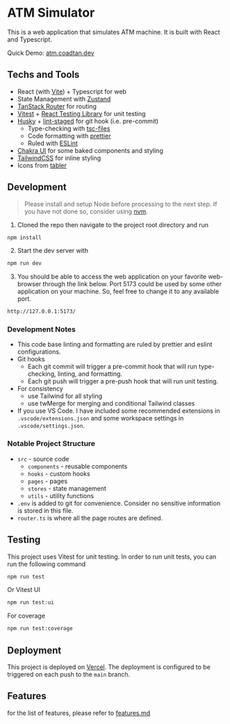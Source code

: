 # ATM Simulator

This is a web application that simulates ATM machine. It is built with React and Typescript.

Quick Demo: [atm.coadtan.dev](https://atm.coadtan.dev/)

## Techs and Tools

- React (with [Vite](https://vitejs.dev/)) + Typescript for web
- State Management with [Zustand](https://github.com/pmndrs/zustand)
- [TanStack Router](https://tanstack.com/router/v1) for routing
- [Vitest](https://vitest.dev/) + [React Testing Library](https://testing-library.com/docs/react-testing-library/intro/) for unit testing
- [Husky](https://typicode.github.io/husky/) + [lint-staged](https://github.com/okonet/lint-staged) for git hook (i.e. pre-commit)
  - Type-checking with [tsc-files](https://github.com/gustavopch/tsc-files)
  - Code formatting with [prettier](https://prettier.io/)
  - Ruled with [ESLint](https://eslint.org/)
- [Chakra UI](https://chakra-ui.com/) for some baked components and styling
- [TailwindCSS](https://tailwindcss.com/) for inline styling
- Icons from [tabler](https://tabler-icons.io/)

## Development

> Please install and setup Node before processing to the next step.
> If you have not done so, consider using [nvm](https://github.com/nvm-sh/nvm).

1. Cloned the repo then navigate to the project root directory and run

```bash
npm install
```

2. Start the dev server with

```bash
npm run dev
```

3. You should be able to access the web application on your favorite web-browser through the link below. Port 5173 could be used by some other application on your machine. So, feel free to change it to any available port.

```bash
http://127.0.0.1:5173/
```

### Development Notes

- This code base linting and formatting are ruled by prettier and eslint configurations.
- Git hooks
  - Each git commit will trigger a pre-commit hook that will run type-checking, linting, and formatting.
  - Each git push will trigger a pre-push hook that will run unit testing.
- For consistency
  - use Tailwind for all styling
  - use twMerge for merging and conditional Tailwind classes
- If you use VS Code. I have included some recommended extensions in `.vscode/extensions.json` and some workspace settings in `.vscode/settings.json`.

### Notable Project Structure

- `src` - source code
  - `components` - reusable components
  - `hooks` - custom hooks
  - `pages` - pages
  - `stores` - state management
  - `utils` - utility functions
- `.env` is added to git for convenience. Consider no sensitive information is stored in this file.
- `router.ts` is where all the page routes are defined.

## Testing

This project uses Vitest for unit testing. In order to run unit tests, you can run the following command

```bash
npm run test
```

Or Vitest UI

```bash
npm run test:ui
```

For coverage

```bash
npm run test:coverage
```

## Deployment

This project is deployed on [Vercel](https://vercel.com/). The deployment is configured to be triggered on each push to the `main` branch.

## Features

for the list of features, please refer to [features.md](./features.md)
